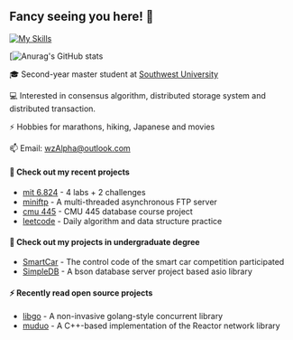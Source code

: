 <!--
**wangAlpha/wangAlpha** is a ✨ _special_ ✨ repository because its `README.md` (this file) appears on your GitHub profile.

Here are some ideas to get you started:

- 🔭 I’m currently working on ...
- 🌱 I’m currently learning ...
- 👯 I’m looking to collaborate on ...
- 🤔 I’m looking for help with ...
- 💬 Ask me about ...
- 📫 How to reach me: ...
- 😄 Pronouns: ...
- ⚡ Fun fact: ...
-->
## Fancy seeing you here! 👋 

[![My Skills](https://skillicons.dev/icons?i=linux,docker,mysql,redis,cpp,go,rust)](https://skillicons.dev)

[![![Anurag's GitHub stats](https://github-readme-stats.vercel.app/api?username=wangAlpha&count_private=true&show_icons=true&theme=radical)](https://github.com/anuraghazra/github-readme-stats)

🎓 Second-year master student at [Southwest University](https://www.swu.edu.cn/)

💻 Interested in consensus algorithm, distributed storage system and distributed transaction.

⚡ Hobbies for marathons, hiking, Japanese and movies

📫 Email: [wzAlpha@outlook.com](mailto:wzAlpha.com)

#### 🌱 Check out my recent projects

- [mit 6.824](https://github.com/wangAlpha/raftkv) - 4 labs &#43; 2 challenges
- [miniftp](https://github.com/wangAlpha/miniftp) - A multi-threaded asynchronous FTP server
- [cmu 445](https://github.com/wangAlpha/bustub) - CMU 445 database course project
- [leetcode](https://github.com/wangAlpha/leetcode) - Daily algorithm and data structure practice

#### 🔨 Check out my projects in undergraduate degree

 - [SmartCar](https://github.com/wangAlpha/SmartCar) - The control code of the smart car competition participated
 - [SimpleDB](https://github.com/wangAlpha/SimpleDB) - A bson database server project based asio library

#### ⚡ Recently read open source projects

- [libgo](https://github.com/wangAlpha/libgo) - A non-invasive golang-style concurrent library
- [muduo](https://github.com/wangAlpha/muduo) - A C++-based implementation of the Reactor network library
